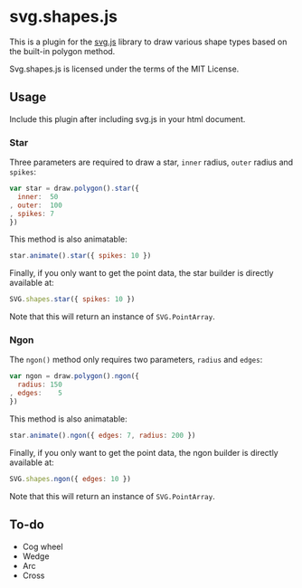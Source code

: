 # svg.shapes.js

This is a plugin for the [svg.js](http://svgjs.com) library to draw various shape types based on the built-in polygon method.

Svg.shapes.js is licensed under the terms of the MIT License.


## Usage

Include this plugin after including svg.js in your html document.

### Star
Three parameters are required to draw a star, `inner` radius, `outer` radius and `spikes`:

```javascript
var star = draw.polygon().star({
  inner:  50
, outer:  100
, spikes: 7
})
```

This method is also animatable:

```javascript
star.animate().star({ spikes: 10 })
```

Finally, if you only want to get the point data, the star builder is directly available at:

```javascript
SVG.shapes.star({ spikes: 10 })
```

Note that this will return an instance of `SVG.PointArray`.


### Ngon
The `ngon()` method only requires two parameters, `radius` and `edges`:

```javascript
var ngon = draw.polygon().ngon({
  radius: 150
, edges: 	5
})
```

This method is also animatable:

```javascript
star.animate().ngon({ edges: 7, radius: 200 })
```

Finally, if you only want to get the point data, the ngon builder is directly available at:

```javascript
SVG.shapes.ngon({ edges: 10 })
```

Note that this will return an instance of `SVG.PointArray`.


## To-do
- Cog wheel
- Wedge
- Arc
- Cross
